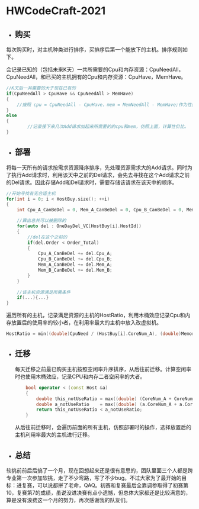 # HWCodeCraft-2021

- ## 购买

每次购买时，对主机种类进行排序，买排序后第一个能放下的主机。排序规则如下。

会记录已知的（包括未来K天）一共所需要的Cpu和内存资源：CpuNeedAll，CpuNeedAll，和已买的主机拥有的Cpu和内存资源：CpuHave，MemHave。

```C++
//K天后一共需要的大于现在已有的 
if(CpuNeedAll > CpuHave && CpuNeedAll > MemHave)
{
	//按照 cpu = CpuNeedAll - CpuHave，mem = MemNeedAll - MemHave;作为性价比计算因子之一。计算性价比
}
else
{
    	//记录接下来几次Add请求加起来所需要的的cpu和mem，仿照上面，计算性价比。
}
```



- ## **部署**

将每一天所有的请求按需求资源降序排序，先处理资源需求大的Add请求。同时为了执行Add请求时，利用该天中之前的Del请求，会先去寻找在这个Add请求之前的Del请求。因此存储Add和Del请求时，需要存储该请求在该天中的顺序。

```c++
//开始寻找有无合适主机
for(int i = 0; i < HostBuy.size(); ++i)
{
    int Cpu_A_CanBeDel = 0, Mem_A_CanBeDel = 0, Cpu_B_CanBeDel = 0, Mem_B_CanBeDel = 0;

    //算出总共可以被删除的
    for(auto del : OneDayDel_VC[HostBuy[i].HostId])
    {
        //del在这个之前的
        if(del.Order < Order_Total)
        {
            Cpu_A_CanBeDel += del.Cpu_A;
            Cpu_B_CanBeDel += del.Cpu_B;
            Mem_A_CanBeDel += del.Mem_A;
            Mem_B_CanBeDel += del.Mem_B;
        }
    }
    
    //该主机资源满足所需条件
    if(...){...}
}
```

遍历所有的主机，记录满足资源的主机的HostRatio，利用木桶效应记录Cpu和内存放置后的使用率的较小者，在利用率最大的主机中放入改虚拟机。

```c++
HostRatio = min((double)CpuNeed / (HostBuy[i].CoreNum_A), (double)MemoryNeed / (HostBuy[i].Memory_A ));
```



- ## 迁移

  每天迁移之前最已购买主机按照空闲率升序排序，从后往前迁移。计算空闲率时也使用木桶效应，记录CPU和内存二者空闲率的大者。

  ```c++
      bool operator < (const Host &a)
      {
          double this_notUseRatio = max((double) (CoreNum_A + CoreNum_B) / CoreCapacity, (double)(Memory_A + Memory_B) / MemoryCapacity);
          double a_notUseRatio    = max((double) (a.CoreNum_A + a.CoreNum_B) / a.CoreCapacity, (double)(a.Memory_A + a.Memory_B) / a.MemoryCapacity);
          return this_notUseRatio < a_notUseRatio;
      }
  ```

  从后往前迁移时，会遍历前面的所有主机，仿照部署时的操作，选择放置后的主机利用率最大的主机进行迁移。
  
  
  
- ## 总结

软挑前前后后搞了一个月，现在回想起来还是很有意思的，团队里面三个人都是跨专业第一次参加软挑，走了不少弯路，写了不少bug。不过大家为了最开始的目标：进复赛，可以说都拼了老命，QAQ。初赛和复赛最后全靠调参取得了初赛第10，复赛第7的成绩，虽说没进决赛有点小遗憾，但总体大家都还是比较满意的，算是没有浪费这一个月的努力，再次感谢我的队友们。

